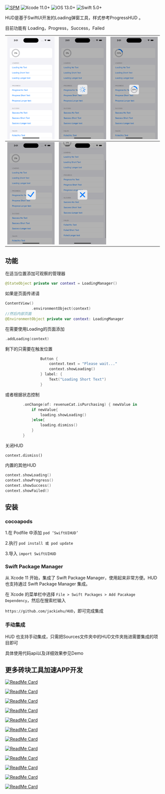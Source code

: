

[![SPM](https://img.shields.io/badge/SPM-supported-DE5C43.svg?style=flat)](https://swift.org/package-manager/)
![Xcode 11.0+](https://img.shields.io/badge/Xcode-11.0%2B-blue.svg)
![iOS 13.0+](https://img.shields.io/badge/iOS-14.0%2B-blue.svg)
![Swift 5.0+](https://img.shields.io/badge/Swift-5.0%2B-orange.svg)

HUD是基于SwiftUI开发的Loading弹窗工具，样式参考ProgressHUD 。

目前功能有 Loading，Progress，Success，Failed

| ![Simulator Screen Shot - iPhone 14 Pro - 2023-04-28 at 14.01.21](Image/1.png) | ![Simulator Screen Shot - iPhone 14 Pro - 2023-04-28 at 14.01.24](Image/2.png) | ![Simulator Screen Shot - iPhone 14 Pro - 2023-04-28 at 14.01.30](Image/3.png) |
| ------------------------------------------------------------ | ------------------------------------------------------------ | ------------------------------------------------------------ |
| ![Simulator Screen Shot - iPhone 14 Pro - 2023-04-28 at 14.01.43](Image/4.png) | ![Simulator Screen Shot - iPhone 14 Pro - 2023-04-28 at 14.01.48](Image/5.png) |                                                              |



## 功能

在适当位置添加可观察的管理器

```Swift
@StateObject private var context = LoadingManager()
```

如果是页面传递请

```Swift
ContentView()
            .environmentObject(context) 
//然后内部页面
@EnvironmentObject private var context: LoadingManager
```

在需要使用Loading的页面添加

```swift
.addLoading(context)
```

剩下的只需要在触发位置

```swift
                Button {
                    context.text = "Please wait..."
                    context.showLoading()
                } label: {
                    Text("Loading Short Text")
                }
```

 或者根据状态控制

```swift
        .onChange(of: revenueCat.isPurchasing) { newValue in
            if newValue{
                loading.showLoading()
            }else{
                loading.dismiss()
            }
        }
```

关闭HUD

```
context.dismiss()
```

内置的其他HUD

```swift
context.showLoading()
context.showProgress()
context.showSuccess()
context.showFailed()
```



## 安装

### cocoapods

1.在 Podfile 中添加 `pod ‘SwiftUIHUD’`

2.执行 `pod install 或 pod update`

3.导入 `import SwiftUIHUD`

### Swift Package Manager

从 Xcode 11 开始，集成了 Swift Package Manager，使用起来非常方便。HUD 也支持通过 Swift Package Manager 集成。

在 Xcode 的菜单栏中选择 `File > Swift Packages > Add Pacakage Dependency`，然后在搜索栏输入

`https://github.com/jackiehu/HUD`，即可完成集成

### 手动集成

HUD 也支持手动集成，只需把Sources文件夹中的HUD文件夹拖进需要集成的项目即可



具体使用代码api以及详细效果参见Demo



## 更多砖块工具加速APP开发

[![ReadMe Card](https://github-readme-stats.vercel.app/api/pin/?username=jackiehu&repo=SwiftMediator&theme=radical&locale=cn)](https://github.com/jackiehu/SwiftMediator)

[![ReadMe Card](https://github-readme-stats.vercel.app/api/pin/?username=jackiehu&repo=SwiftShow&theme=radical&locale=cn)](https://github.com/jackiehu/SwiftShow)

[![ReadMe Card](https://github-readme-stats.vercel.app/api/pin/?username=jackiehu&repo=SwiftLog&theme=radical&locale=cn)](https://github.com/jackiehu/SwiftLog)

[![ReadMe Card](https://github-readme-stats.vercel.app/api/pin/?username=jackiehu&repo=SwiftyForm&theme=radical&locale=cn)](https://github.com/jackiehu/SwiftyForm)

[![ReadMe Card](https://github-readme-stats.vercel.app/api/pin/?username=jackiehu&repo=SwiftEmptyData&theme=radical&locale=cn)](https://github.com/jackiehu/SwiftEmptyData)

[![ReadMe Card](https://github-readme-stats.vercel.app/api/pin/?username=jackiehu&repo=SwiftPageView&theme=radical&locale=cn)](https://github.com/jackiehu/SwiftPageView)

[![ReadMe Card](https://github-readme-stats.vercel.app/api/pin/?username=jackiehu&repo=JHTabBarController&theme=radical&locale=cn)](https://github.com/jackiehu/JHTabBarController)

[![ReadMe Card](https://github-readme-stats.vercel.app/api/pin/?username=jackiehu&repo=SwiftMesh&theme=radical&locale=cn)](https://github.com/jackiehu/SwiftMesh)

[![ReadMe Card](https://github-readme-stats.vercel.app/api/pin/?username=jackiehu&repo=SwiftNotification&theme=radical&locale=cn)](https://github.com/jackiehu/SwiftNotification)

[![ReadMe Card](https://github-readme-stats.vercel.app/api/pin/?username=jackiehu&repo=SwiftNetSwitch&theme=radical&locale=cn)](https://github.com/jackiehu/SwiftNetSwitch)

[![ReadMe Card](https://github-readme-stats.vercel.app/api/pin/?username=jackiehu&repo=SwiftButton&theme=radical&locale=cn)](https://github.com/jackiehu/SwiftButton)

[![ReadMe Card](https://github-readme-stats.vercel.app/api/pin/?username=jackiehu&repo=SwiftDatePicker&theme=radical&locale=cn)](https://github.com/jackiehu/SwiftDatePicker)

